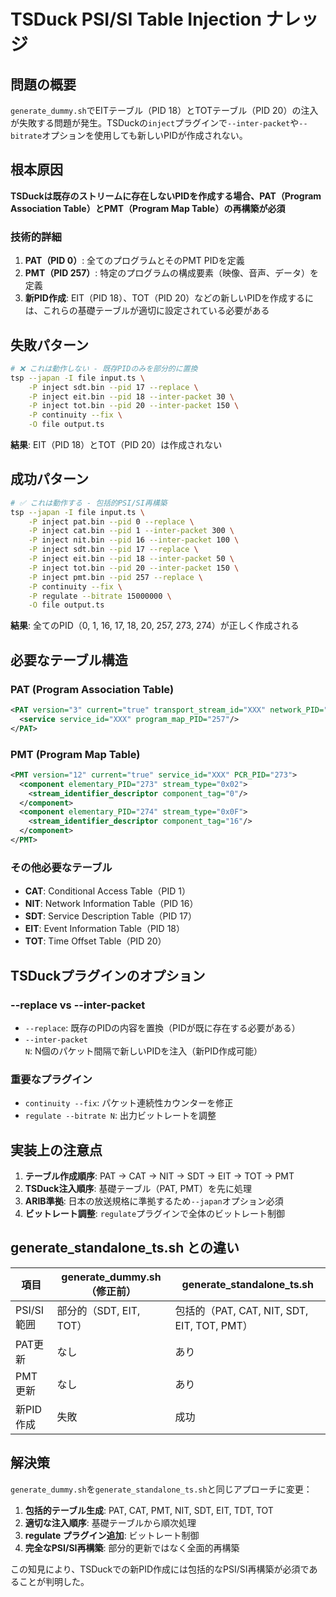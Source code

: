 # TSDuck PSI/SI Table Injection ナレッジ

## 問題の概要

`generate_dummy.sh`でEITテーブル（PID 18）とTOTテーブル（PID 20）の注入が失敗する問題が発生。TSDuckの`inject`プラグインで`--inter-packet`や`--bitrate`オプションを使用しても新しいPIDが作成されない。

## 根本原因

**TSDuckは既存のストリームに存在しないPIDを作成する場合、PAT（Program Association Table）とPMT（Program Map Table）の再構築が必須**

### 技術的詳細

1. **PAT（PID 0）**: 全てのプログラムとそのPMT PIDを定義
2. **PMT（PID 257）**: 特定のプログラムの構成要素（映像、音声、データ）を定義
3. **新PID作成**: EIT（PID 18）、TOT（PID 20）などの新しいPIDを作成するには、これらの基礎テーブルが適切に設定されている必要がある

## 失敗パターン

```bash
# ❌ これは動作しない - 既存PIDのみを部分的に置換
tsp --japan -I file input.ts \
    -P inject sdt.bin --pid 17 --replace \
    -P inject eit.bin --pid 18 --inter-packet 30 \
    -P inject tot.bin --pid 20 --inter-packet 150 \
    -P continuity --fix \
    -O file output.ts
```

**結果**: EIT（PID 18）とTOT（PID 20）は作成されない

## 成功パターン

```bash
# ✅ これは動作する - 包括的PSI/SI再構築
tsp --japan -I file input.ts \
    -P inject pat.bin --pid 0 --replace \
    -P inject cat.bin --pid 1 --inter-packet 300 \
    -P inject nit.bin --pid 16 --inter-packet 100 \
    -P inject sdt.bin --pid 17 --replace \
    -P inject eit.bin --pid 18 --inter-packet 50 \
    -P inject tot.bin --pid 20 --inter-packet 150 \
    -P inject pmt.bin --pid 257 --replace \
    -P continuity --fix \
    -P regulate --bitrate 15000000 \
    -O file output.ts
```

**結果**: 全てのPID（0, 1, 16, 17, 18, 20, 257, 273, 274）が正しく作成される

## 必要なテーブル構造

### PAT (Program Association Table)
```xml
<PAT version="3" current="true" transport_stream_id="XXX" network_PID="16">
  <service service_id="XXX" program_map_PID="257"/>
</PAT>
```

### PMT (Program Map Table)
```xml
<PMT version="12" current="true" service_id="XXX" PCR_PID="273">
  <component elementary_PID="273" stream_type="0x02">
    <stream_identifier_descriptor component_tag="0"/>
  </component>
  <component elementary_PID="274" stream_type="0x0F">
    <stream_identifier_descriptor component_tag="16"/>
  </component>
</PMT>
```

### その他必要なテーブル
- **CAT**: Conditional Access Table（PID 1）
- **NIT**: Network Information Table（PID 16）
- **SDT**: Service Description Table（PID 17）
- **EIT**: Event Information Table（PID 18）
- **TOT**: Time Offset Table（PID 20）

## TSDuckプラグインのオプション

### --replace vs --inter-packet
- `--replace`: 既存のPIDの内容を置換（PIDが既に存在する必要がある）
- `--inter-packet N`: N個のパケット間隔で新しいPIDを注入（新PID作成可能）

### 重要なプラグイン
- `continuity --fix`: パケット連続性カウンターを修正
- `regulate --bitrate N`: 出力ビットレートを調整

## 実装上の注意点

1. **テーブル作成順序**: PAT → CAT → NIT → SDT → EIT → TOT → PMT
2. **TSDuck注入順序**: 基礎テーブル（PAT, PMT）を先に処理
3. **ARIB準拠**: 日本の放送規格に準拠するため`--japan`オプション必須
4. **ビットレート調整**: `regulate`プラグインで全体のビットレート制御

## generate_standalone_ts.sh との違い

| 項目 | generate_dummy.sh（修正前） | generate_standalone_ts.sh |
|------|---------------------------|---------------------------|
| PSI/SI範囲 | 部分的（SDT, EIT, TOT） | 包括的（PAT, CAT, NIT, SDT, EIT, TOT, PMT） |
| PAT更新 | なし | あり |
| PMT更新 | なし | あり |
| 新PID作成 | 失敗 | 成功 |

## 解決策

`generate_dummy.sh`を`generate_standalone_ts.sh`と同じアプローチに変更：

1. **包括的テーブル生成**: PAT, CAT, PMT, NIT, SDT, EIT, TDT, TOT
2. **適切な注入順序**: 基礎テーブルから順次処理
3. **regulate プラグイン追加**: ビットレート制御
4. **完全なPSI/SI再構築**: 部分的更新ではなく全面的再構築

この知見により、TSDuckでの新PID作成には包括的なPSI/SI再構築が必須であることが判明した。